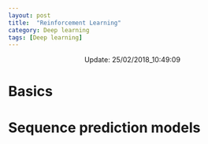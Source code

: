 ```yaml
---
layout: post
title:  "Reinforcement Learning"
category: Deep learning
tags: [Deep learning]
---
```


<center> Update: 25/02/2018_10:49:09</center>

  	
  	
  	
# Basics  	
  	
# Sequence prediction models  	
